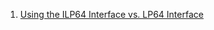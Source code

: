  1. [Using the ILP64 Interface vs. LP64 Interface](https://software.intel.com/en-us/mkl-macos-developer-guide-using-the-ilp64-interface-vs-lp64-interface)
